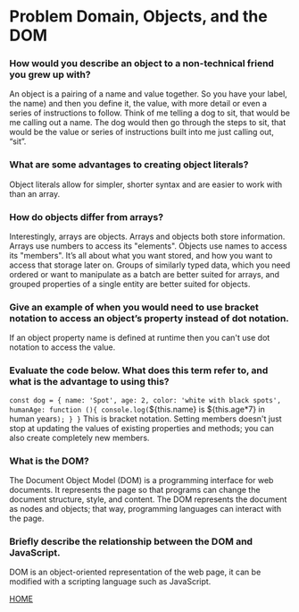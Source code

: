 # Problem Domain, Objects, and the DOM

### How would you describe an object to a non-technical friend you grew up with?
An object is a pairing of a name and value together.  So you have your label, the name) and then you define it, the value, with more detail or even a series of instructions to follow.  Think of me telling a dog to sit, that would be me calling out a name.  The dog would then go through the steps to sit, that would be the value or series of instructions built into me just calling out, “sit”.

### What are some advantages to creating object literals?
Object literals allow for simpler, shorter syntax and are easier to work with than an array.

### How do objects differ from arrays?
Interestingly, arrays are objects.  Arrays and objects both store information.  Arrays use numbers to access its "elements".  Objects use names to access its "members".  It’s all about what you want stored, and how you want to access that storage later on.  Groups of similarly typed data, which you need ordered or want to manipulate as a batch are better suited for arrays, and grouped properties of a single entity are better suited for objects.

### Give an example of when you would need to use bracket notation to access an object’s property instead of dot notation.
If an object property name is defined at runtime then you can't use dot notation to access the value.

### Evaluate the code below. What does this term refer to, and what is the advantage to using this?
`const dog = {
  name: 'Spot',
  age: 2,
  color: 'white with black spots',
  humanAge: function (){
    console.log(`${this.name} is ${this.age*7} in human years`);
  }
}`
This is bracket notation.  Setting members doesn't just stop at updating the values of existing properties and methods; you can also create completely new members.

### What is the DOM?
The Document Object Model (DOM) is a programming interface for web documents. It represents the page so that programs can change the document structure, style, and content. The DOM represents the document as nodes and objects; that way, programming languages can interact with the page.

### Briefly describe the relationship between the DOM and JavaScript.
DOM is an object-oriented representation of the web page, it can be modified with a scripting language such as JavaScript.

[HOME](https://aedeleon2023.github.io/reading-notes/)
